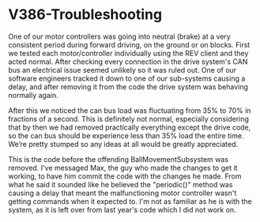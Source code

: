 # V386-Troubleshooting
One of our motor controllers was going into neutral (brake) at a very consistent period during forward driving, on the ground or on blocks. First we tested each motor/controller individually using the REV client and they acted normal. After checking every connection in the drive system's CAN bus an electrical issue seemed unlikely so it was ruled out. One of our software engineers tracked it down to one of our sub-systems causing a delay, and after removing it from the code the drive system was behaving normally again.

After this we noticed the can bus load was fluctuating from 35% to 70% in fractions of a second. This is definitely not normal, especially considering that by then we had removed practically everything except the drive code, so the can bus should be experience less than 35% load the entire time. We’re pretty stumped so any ideas at all would be greatly appreciated.

This is the code before the offending BallMovementSubsystem was removed. I've messaged Max, the guy who made the changes to get it working, to have him commit the code with the changes he made. From what he said it sounded like he believed the "periodic()" method was causing a delay that meant the malfunctioning motor controller wasn't getting commands when it expected to. I'm not as familiar as he is with the system, as it is left over from last year's code which I did not work on.
